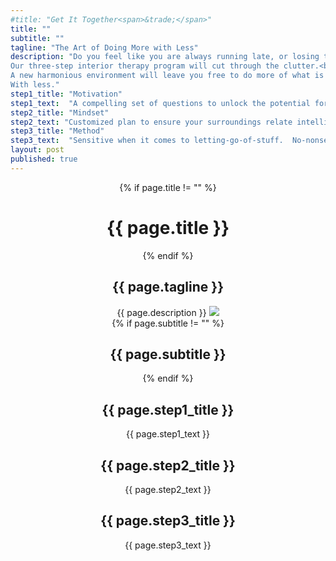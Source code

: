 ```yaml
---
#title: "Get It Together<span>&trade;</span>"
title: ""
subtitle: ""
tagline: "The Art of Doing More with Less"
description: "Do you feel like you are always running late, or losing things? Are you reluctant to ask people over because you are tired of shutting the door on an ever increasing amount of stuff?
Our three-step interior therapy program will cut through the clutter.<br><br>
A new harmonious environment will leave you free to do more of what is important to you.<br><br>
With less."
step1_title: "Motivation"
step1_text:  "A compelling set of questions to unlock the potential for your living/workspace"
step2_title: "Mindset"
step2_text: "Customized plan to ensure your surroundings relate intelligently to who you are"
step3_title: "Method"
step3_text:  "Sensitive when it comes to letting-go-of-stuff.  No-nonsense getting you organized"
layout: post
published: true
---
```

<header id="header" class="intro container-fluid">
	<div class="intro-body row">
		<div class="col-sm-6 col-lg-5 col-lg-offset-1">
			{% if page.title != "" %}
			<div class="brand title"><h1>{{ page.title }}</h1></div>
			{% endif %}
			<div class="tagline"><h2>{{ page.tagline }}</h2></div>
			<div class="description">{{ page.description }}
				<img class="logo" src="{{ site.navigation.brand.logo }}">
			</div>
		</div>
		<div class="col-sm-4 col-sm-offset-2">
			<div class="row steps">
				{% if page.subtitle != "" %}
				<div class="col-md-11 col-md-offset-0 col-lg-6 col-lg-offset-2 subtitle"><h2>{{ page.subtitle }}</h2></div>
				{% endif %}
				<div class="row">
					<div class="col-sm-3 col-sm-offset-6 step1"><h2>{{ page.step1_title }}</h2><p>{{ page.step1_text }}</p></div>
				</div>
				<div class="row">
					<div class="col-sm-3 col-sm-offset-4 step2"><h2>{{ page.step2_title }}</h2><p>{{ page.step2_text }}</p></div>
				</div>
				<div class="row">
					<div class="col-sm-3 col-sm-offset-2 step3"><h2>{{ page.step3_title }}</h2><p>{{ page.step3_text }}</p></div>
				</div>
			</div>
		</div>
		<div class="row">
			<div class="col-sm-2 col-sm-offset-5 text-center">
				<a href="#testamonials" class="btn btn-circle page-scroll">
				<i class="fa fa-angle-double-down animated"></i>
				</a>
			</div>
		</div>
	</div>
</header>

